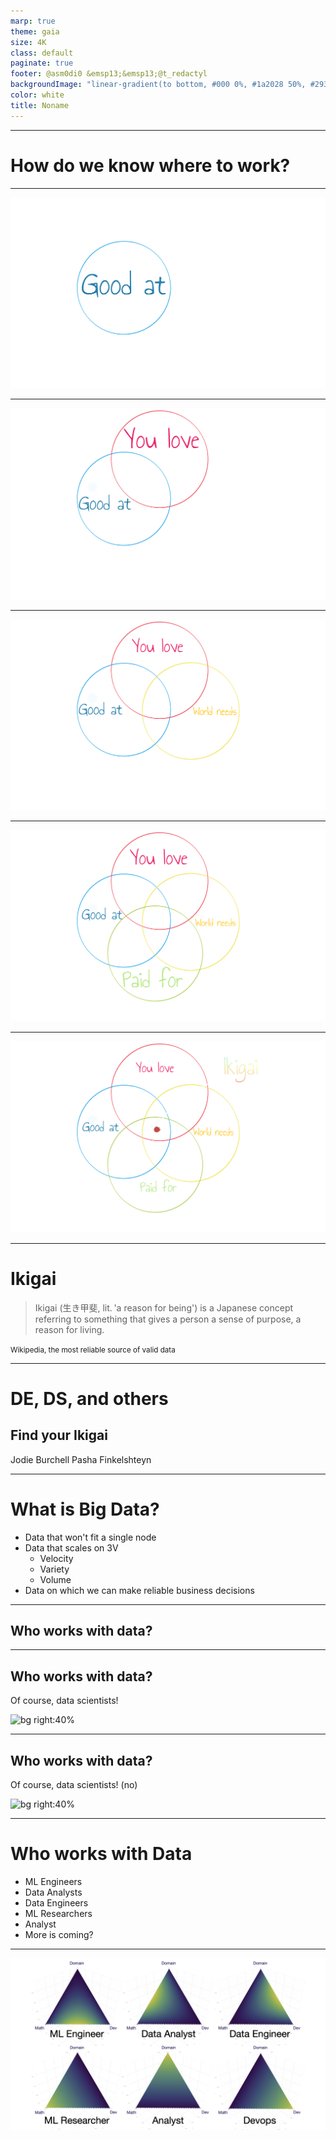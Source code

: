 ```yaml
---
marp: true
theme: gaia
size: 4K
class: default
paginate: true
footer: @asm0di0 &emsp13;&emsp13;@t_redactyl
backgroundImage: "linear-gradient(to bottom, #000 0%, #1a2028 50%, #293845 100%)"
color: white
title: Noname
---
```

<!--
_class: lead
_paginate: false
_footer: ""
-->

<style>
footer {
    display: table
}
.hljs-variable { color: lightblue }
.hljs-string { color: lightgreen }
.hljs-params { color: lightpink }
</style>


---

<!--
_class: lead
_paginate: false
_footer: ""
-->
# <!-- fit --> How do we know where to work?

---

![bg fit](images/iki1.png)

---

![bg fit](images/iki2.png)

---

![bg fit](images/iki3.png)

---

![bg fit](images/iki4.png)

---

![bg fit](images/iki5.png)

---

<!-- _class: lead -->

# Ikigai

> Ikigai (生き甲斐, lit. 'a reason for being') is a Japanese concept referring to something that gives a person a sense of purpose, a reason for living.

<small>Wikipedia, the most reliable source of valid data</small>

---

<!--
_class: lead
_paginate: false
_footer: ""
-->
# DE, DS, and others
## Find your Ikigai

Jodie Burchell
Pasha Finkelshteyn

---

# What is Big Data?

* Data that won't fit a single node
* Data that scales on 3V
    * Velocity
    * Variety
    * Volume
* Data on which we can make reliable business decisions

---

## Who works with data?

---

## Who works with data?

Of course, data scientists!

![bg right:40%](https://source.unsplash.com/BQGxNnyuFtU)

---

## Who works with data?

Of course, data scientists! (no)

![bg right:40%](https://source.unsplash.com/BQGxNnyuFtU)

---

# Who works with Data

* ML Engineers
* Data Analysts
* Data Engineers
* ML Researchers
* Analyst
* More is coming?

---

![bg invert](images/ds_roles.png)




